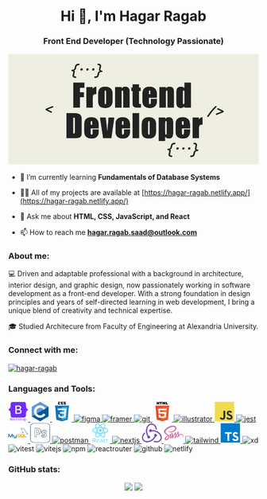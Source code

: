 <h1 align="center">Hi 👋, I'm Hagar Ragab</h1>
<h3 align="center">Front End Developer (Technology Passionate)</h3>

<p  align="center" >
  <img src="./public/poster.jpg" alt="poster" />
</p>

<!-- -   🔭 I’m currently working on **onwards foodies** -->

-   🌱 I’m currently learning **Fundamentals of Database Systems**

-   👨‍💻 All of my projects are available at [https://hagar-ragab.netlify.app/](https://hagar-ragab.netlify.app/)

-   💬 Ask me about **HTML, CSS, JavaScript, and React**

-   📫 How to reach me **hagar.ragab.saad@outlook.com**

<h3 align="left">About me:</h3>
<p align="left">
💻 Driven and adaptable professional with a background in architecture, interior design, and graphic design, now passionately working in software development as a front-end developer. With a strong   foundation in design principles and years of self-directed learning in web development, I bring a unique blend of creativity and technical expertise.
  
🎓 Studied Architecure from Faculty of Engineering at Alexandria University.
</p>

<h3 align="left">Connect with me:</h3>
<p align="left">
<a href="https://linkedin.com/in/hagar-ragab" target="blank"><img align="center" src="https://raw.githubusercontent.com/rahuldkjain/github-profile-readme-generator/master/src/images/icons/Social/linked-in-alt.svg" alt="hagar-ragab" height="30" width="40" /></a>
</p>

<h3 align="left">Languages and Tools:</h3>
<p align="left"> <a href="https://getbootstrap.com" target="_blank" rel="noreferrer"> <img src="https://raw.githubusercontent.com/devicons/devicon/master/icons/bootstrap/bootstrap-plain-wordmark.svg" alt="bootstrap" width="40" height="40"/> </a> <a href="https://www.cprogramming.com/" target="_blank" rel="noreferrer"> <img src="https://raw.githubusercontent.com/devicons/devicon/master/icons/c/c-original.svg" alt="c" width="40" height="40"/> </a> <a href="https://www.w3schools.com/css/" target="_blank" rel="noreferrer"> <img src="https://raw.githubusercontent.com/devicons/devicon/master/icons/css3/css3-original-wordmark.svg" alt="css3" width="40" height="40"/> </a> <a href="https://www.figma.com/" target="_blank" rel="noreferrer"> <img src="https://www.vectorlogo.zone/logos/figma/figma-icon.svg" alt="figma" width="40" height="40"/> </a> <a href="https://www.framer.com/" target="_blank" rel="noreferrer"> <img src="https://www.vectorlogo.zone/logos/framer/framer-icon.svg" alt="framer" width="40" height="40"/> </a> <a href="https://git-scm.com/" target="_blank" rel="noreferrer"> <img src="https://www.vectorlogo.zone/logos/git-scm/git-scm-icon.svg" alt="git" width="40" height="40"/> </a> <a href="https://www.w3.org/html/" target="_blank" rel="noreferrer"> <img src="https://raw.githubusercontent.com/devicons/devicon/master/icons/html5/html5-original-wordmark.svg" alt="html5" width="40" height="40"/> </a> <a href="https://www.adobe.com/in/products/illustrator.html" target="_blank" rel="noreferrer"> <img src="https://www.vectorlogo.zone/logos/adobe_illustrator/adobe_illustrator-icon.svg" alt="illustrator" width="40" height="40"/> </a> <a href="https://developer.mozilla.org/en-US/docs/Web/JavaScript" target="_blank" rel="noreferrer"> <img src="https://raw.githubusercontent.com/devicons/devicon/master/icons/javascript/javascript-original.svg" alt="javascript" width="40" height="40"/> </a> <a href="https://jestjs.io" target="_blank" rel="noreferrer"> <img src="https://www.vectorlogo.zone/logos/jestjsio/jestjsio-icon.svg" alt="jest" width="40" height="40"/> </a> <a href="https://www.mysql.com/" target="_blank" rel="noreferrer"> <img src="https://raw.githubusercontent.com/devicons/devicon/master/icons/mysql/mysql-original-wordmark.svg" alt="mysql" width="40" height="40"/> </a> <a href="https://www.photoshop.com/en" target="_blank" rel="noreferrer"> <img src="https://raw.githubusercontent.com/devicons/devicon/master/icons/photoshop/photoshop-line.svg" alt="photoshop" width="40" height="40"/> </a> <a href="https://postman.com" target="_blank" rel="noreferrer"> <img src="https://www.vectorlogo.zone/logos/getpostman/getpostman-icon.svg" alt="postman" width="40" height="40"/> </a> <a href="https://reactjs.org/" target="_blank" rel="noreferrer"> <img src="https://raw.githubusercontent.com/devicons/devicon/master/icons/react/react-original-wordmark.svg" alt="react" width="40" height="40"/> </a> <a href="https://nextjs.org" target="_blank" rel="noreferrer"> <img src="https://cdn.jsdelivr.net/gh/devicons/devicon@latest/icons/nextjs/nextjs-original.svg" alt="nextjs" width="40" height="40" /> </a> <a href="https://redux.js.org" target="_blank" rel="noreferrer"> <img src="https://raw.githubusercontent.com/devicons/devicon/master/icons/redux/redux-original.svg" alt="redux" width="40" height="40"/> </a> <a href="https://sass-lang.com" target="_blank" rel="noreferrer"> <img src="https://raw.githubusercontent.com/devicons/devicon/master/icons/sass/sass-original.svg" alt="sass" width="40" height="40"/> </a> <a href="https://tailwindcss.com/" target="_blank" rel="noreferrer"> <img src="https://www.vectorlogo.zone/logos/tailwindcss/tailwindcss-icon.svg" alt="tailwind" width="40" height="40"/> </a> <a href="https://www.typescriptlang.org/" target="_blank" rel="noreferrer"> <img src="https://raw.githubusercontent.com/devicons/devicon/master/icons/typescript/typescript-original.svg" alt="typescript" width="40" height="40"/> </a> <a href="https://www.adobe.com/products/xd.html" target="_blank" rel="noreferrer"><a> <img src="https://cdn.jsdelivr.net/gh/devicons/devicon@latest/icons/xd/xd-plain.svg" width="40" height="40" alt="xd" /> </a> <img width="40" height="40" src="https://cdn.jsdelivr.net/gh/devicons/devicon@latest/icons/vitest/vitest-original.svg" alt="vitest" /> <img width="40" height="40" src="https://cdn.jsdelivr.net/gh/devicons/devicon@latest/icons/vitejs/vitejs-original.svg" alt="vitejs" /> <img width="40" height="40" src="https://cdn.jsdelivr.net/gh/devicons/devicon@latest/icons/npm/npm-original-wordmark.svg" alt="npm" /> <img width="40" height="40" src="https://cdn.jsdelivr.net/gh/devicons/devicon@latest/icons/reactrouter/reactrouter-original.svg" alt="reactrouter" /> <img width="40" height="40" src="https://cdn.jsdelivr.net/gh/devicons/devicon/icons/github/github-original.svg" alt="github" /> <img width="40" height="40" src="https://cdn.jsdelivr.net/gh/devicons/devicon@latest/icons/netlify/netlify-original.svg" alt="netlify" /></p>

<h3 align="left">GitHub stats:</h3>
<p align="center">
  <img src="https://github-readme-stats.vercel.app/api?username=hagarragab&theme=noctis_minimus&hide_border=false&include_all_commits=false&count_private=false" />
  <img src="https://github-readme-stats.vercel.app/api/top-langs/?username=hagarragab&theme=noctis_minimus&hide_border=false&include_all_commits=false&count_private=false&layout=compact" />
</p>
